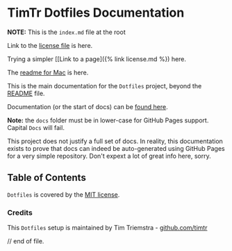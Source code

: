 # TimTr Dotfiles Documentation

**NOTE:** This is the `index.md` file at the root

Link to the [license file](https://timtr.github.io/Dotfiles/license.html) is here.

Trying a simpler [[Link to a page]({% link license.md %}) here.

The [readme for Mac](https://timtr.github.io/Dotfiles/Mac/readme-for-mac.html) is here.


This is the main documentation for the `Dotfiles` project, beyond the [README](https://timtr.github.io/Dotfiles/) file.

Documentation (or the start of docs) can be [found here](https://timtr.github.io/Dotfiles/docs/). 

**Note:**  the `docs` folder must be in lower-case for GitHub Pages support. Capital `Docs` will fail.

This project does not justify a full set of docs. In reality, this documentation exists to prove that docs can indeed be auto-generated using GitHub Pages for a very simple repository. Don't expext a lot of great info here, sorry.


## Table of Contents

`Dotfiles` is covered by the [MIT license](./license-mit.html).



### Credits

This `Dotfiles` setup is maintained by Tim Triemstra - [github.com/timtr](https://github.com/timtr)


// end of file.
